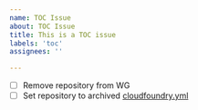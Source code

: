 ```yaml
---
name: TOC Issue
about: TOC Issue
title: This is a TOC issue
labels: 'toc'
assignees: ''

---
```


- [ ] Remove repository from WG
- [ ] Set repository to archived [cloudfoundry.yml](https://github.com/cloudfoundry/community/blob/main/org/cloudfoundry.yml)